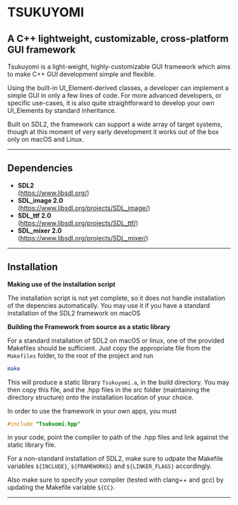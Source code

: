 TSUKUYOMI
=========
A C++ lightweight, customizable, cross-platform GUI framework
---------------------------------------------------

Tsukuyomi is a light-weight, highly-customizable GUI framework which aims to make C++ GUI development simple and flexible.

Using the built-in UI_Element-derived classes, a developer can implement a simple GUI in only a few lines of code. For more advanced developers, or specific use-cases, it is also quite straightforward to develop your own UI_Elements by standard inheritance.

Built on SDL2, the framework can support a wide array of target systems, though at this moment of very early development it works out of the box only on macOS and Linux.

----------------------
Dependencies
------------

- **SDL2** <br> (https://www.libsdl.org/)
- **SDL_image 2.0** <br> (https://www.libsdl.org/projects/SDL_image/)
- **SDL_ttf 2.0** <br> (https://www.libsdl.org/projects/SDL_ttf/)
- **SDL_mixer 2.0** <br> (https://www.libsdl.org/projects/SDL_mixer/)

----------------------
Installation
------------

**Making use of the installation script**

The installation script is not yet complete, so it does not handle installation of the depencies automatically. You may use it if you have a standard installation of the SDL2 framework on macOS

**Building the Framework from source as a static library**

For a standard installation of SDL2 on macOS or linux, one of the provided Makefiles should be sufficient. Just copy the appropriate file from the ```Makefiles``` folder, to the root of the project and run 
```bash
make
```
This will produce a static library ```Tsukuyomi.a```, in the build directory. You may then copy this file, and the .hpp files in the src folder (maintaining the directory structure) onto the installation location of your choice.

In order to use the framework in your own apps, you must
```c++
#include "Tsukuomi.hpp"
```
in your code, point the compiler to path of the .hpp files and link against the static library file.

For a non-standard installation of SDL2, make sure to udpate the Makefile variables ```${INCLUDE}```, ```${FRAMEWORKS}``` and ```${LINKER_FLAGS}``` accordingly.

Also make sure to specify your compiler (tested with clang++ and gcc) by updating the Makefile variable ```${CC}```.

<!-- License -->
-------
